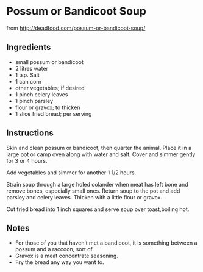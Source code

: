 # Possum or Bandicoot Soup #

from http://deadfood.com/possum-or-bandicoot-soup/

## Ingredients ##
* small possum or bandicoot
* 2 litres water
* 1 tsp. Salt
* 1 can corn
* other vegetables; if desired
* 1 pinch celery leaves
* 1 pinch parsley
* flour or gravox; to thicken
* 1 slice fried bread; per serving

## Instructions ##
Skin and clean possum or bandicoot, then quarter the animal. Place it in a large pot or camp oven along with water and salt. Cover and simmer gently for 3 or 4 hours.

Add vegetables and simmer for another 1 1/2 hours.

Strain soup through a large holed colander when meat has left bone and remove bones, especially small ones. Return soup to the pot and add parsley and celery leaves. Thicken with a little flour or gravox.

Cut fried bread into 1 inch squares and serve soup over toast,boiling hot.

## Notes ##
* For those of you that haven’t met a bandicoot, it is something between a possum and a raccoon, sort of.
* Gravox is a meat concentrate seasoning.
* Fry the bread any way you want to.
